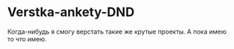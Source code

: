 # Verstka-ankety-DND 
Когда-нибудь я смогу верстать такие же крутые проекты. А пока имею то что имею.
